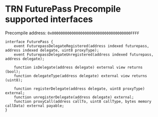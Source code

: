 # TRN FuturePass Precompile supported interfaces

Precompile address: `0x000000000000000000000000000000000000FFFF`

```solidity
interface FuturePass {
    event FuturepassDelegateRegistered(address indexed futurepass, address indexed delegate, uint8 proxyType);
    event FuturepassDelegateUnregistered(address indexed futurepass, address delegate);
    
    function isDelegate(address delegate) external view returns (bool);
    function delegateType(address delegate) external view returns (uint8);

    function registerDelegate(address delegate, uint8 proxyType) external;
    function unregisterDelegate(address delegate) external;
    function proxyCall(address callTo, uint8 callType, bytes memory callData) external payable;
}
```
